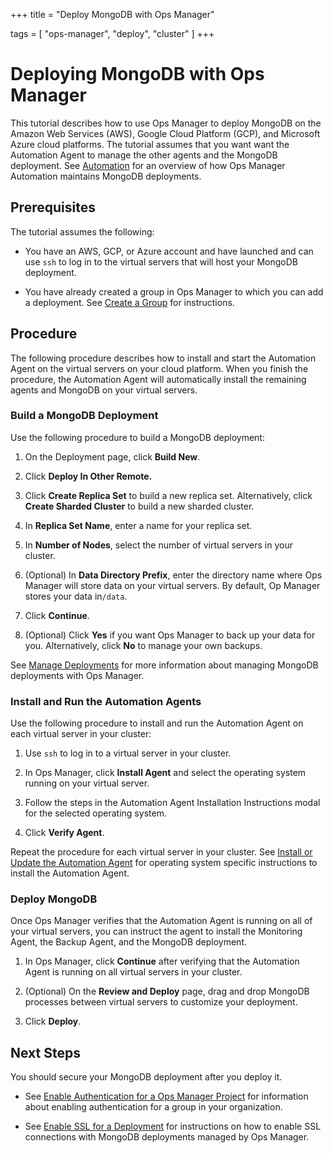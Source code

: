 +++
title = "Deploy MongoDB with Ops Manager"

tags = [
"ops-manager",
"deploy",
"cluster" ]
+++

# Deploying MongoDB with Ops Manager

This tutorial describes how to use Ops Manager to deploy MongoDB
on the Amazon Web Services (AWS), Google Cloud Platform (GCP), and Microsoft
Azure cloud platforms. The tutorial assumes that you want want the 
Automation Agent to manage the other agents and the MongoDB deployment.
See [Automation](https://docs.opsmanager.mongodb.com/current/application/#automation)
for an overview of how Ops Manager Automation maintains MongoDB deployments.

## Prerequisites

The tutorial assumes the following:

*  You have an AWS, GCP, or Azure account and have
   launched and can use ``ssh`` to log in to the virtual servers that will
   host your MongoDB deployment.

* You have already created a group in Ops Manager to which you
  can add a deployment. See [Create a Group](https://docs.opsmanager.mongodb.com/current/tutorial/create-group/)
  for instructions.


## Procedure

The following procedure describes how to install and start the Automation
Agent on the virtual servers on your cloud platform. When you finish the
procedure, the Automation Agent will automatically install the remaining
agents and MongoDB on your virtual servers.


### Build a MongoDB Deployment

Use the following procedure to build a MongoDB deployment:

1. On the Deployment page, click **Build New**.

2. Click **Deploy In Other Remote.**

3. Click **Create Replica Set** to build a new replica set.
   Alternatively, click **Create Sharded Cluster** to build a new sharded
   cluster.

4. In **Replica Set Name**, enter a name for your replica set.

5. In **Number of Nodes**, select the number of virtual servers in your cluster.

6. (Optional) In **Data Directory Prefix**, enter the directory name
   where Ops Manager will store data on your virtual servers.  By default,
   Op Manager stores your data in`/data`.

7. Click **Continue**.

8. (Optional) Click **Yes** if you want Ops Manager to back up your data for you.
   Alternatively, click **No** to manage your own backups.

See [Manage Deployments](https://docs.opsmanager.mongodb.com/current/tutorial/nav/monitor-and-manage/)
for more information about managing MongoDB deployments with Ops Manager.


### Install and Run the Automation Agents

Use the following procedure to install and run the Automation Agent on 
each virtual server in your cluster:

1. Use ``ssh`` to log in to a virtual server in your cluster.

2. In Ops Manager, click **Install Agent** and select the operating
   system running on your virtual server.

3. Follow the steps in the Automation Agent Installation Instructions modal
   for the selected operating system.
   
4. Click **Verify Agent**.

Repeat the procedure for each virtual server in your cluster. See
[Install or Update the Automation Agent](https://docs.opsmanager.mongodb.com/current/tutorial/nav/install-automation-agent/)
for operating system specific instructions to install the Automation Agent.


### Deploy MongoDB

Once Ops Manager verifies that the Automation Agent is running on all
of your virtual servers, you can instruct the agent to install the Monitoring
Agent, the Backup Agent, and the MongoDB deployment.

1. In Ops Manager, click **Continue** after verifying that the Automation Agent is
   running on all virtual servers in your cluster.

2. (Optional) On the **Review and Deploy** page, drag and drop MongoDB
   processes between virtual servers to customize your deployment.

3. Click **Deploy**.

## Next Steps

You should secure your MongoDB deployment after you deploy it. 

* See [Enable Authentication for a Ops Manager Project](https://docs.opsmanager.mongodb.com/current/tutorial/nav/security-enable-authentication/)
  for information about enabling authentication for a group in your
  organization.

* See [Enable SSL for a Deployment](https://docs.opsmanager.mongodb.com/current/tutorial/enable-ssl-for-a-deployment/)
  for instructions on how to enable SSL connections with MongoDB deployments
  managed by Ops Manager.

